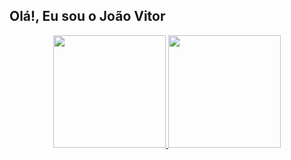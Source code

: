 ## Olá!, Eu sou o João Vitor
<div align="center">
  <a href="https://github.com/jvdsantos3">
  <img height="180em" src="https://github-readme-stats.vercel.app/api?username=jvdsantos3&show_icons=true&theme=dracula&include_all_commits=true&count_private=true"/>
  <img height="180em" src="https://github-readme-stats.vercel.app/api/top-langs/?username=jvdsantos3&layout=compact&langs_count=7&theme=dracula"/>
</div>
